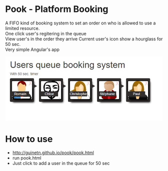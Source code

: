 # Pook - Platform Booking

A FIFO kind of booking system to set an order on who is allowed to use a limited resource.  
One click user's regitering in the queue  
View user's in the order they arrive
Current user's icon show a hourglass for 50 sec.  
Very simple Angular's app  

![pook](doc/pook01.jpg)

# How to use

- http://guinetn.github.io/pook/pook.html  
- run pook.html  
- Just click to add a user in the queue for 50 sec  
